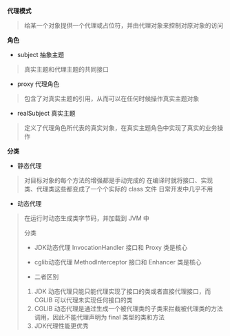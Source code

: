 **代理模式**
> 给某一个对象提供一个代理或占位符，并由代理对象来控制对原对象的访问

**角色**
* subject 抽象主题
> 真实主题和代理主题的共同接口

* proxy 代理角色
> 包含了对真实主题的引用，从而可以在任何时候操作真实主题对象

* realSubject 真实主题
> 定义了代理角色所代表的真实对象，在真实主题角色中实现了真实的业务操作

**分类**
* 静态代理
> 对目标对象的每个方法的增强都是手动完成的
> 在编译时就将接口、实现类、代理类这些都变成了一个个实际的 class 文件
> 日常开发中几乎不用

* 动态代理
> 在运行时动态生成类字节码，并加载到 JVM 中
>
> 分类
> * JDK动态代理
> InvocationHandler 接口和 Proxy 类是核心
>
> * cglib动态代理
> MethodInterceptor 接口和 Enhancer 类是核心
>
> * 二者区别
> 1. JDK 动态代理只能只能代理实现了接口的类或者直接代理接口，而 CGLIB 可以代理未实现任何接口的类
> 2. CGLIB 动态代理是通过生成一个被代理类的子类来拦截被代理类的方法调用，因此不能代理声明为 final 类型的类和方法
> 3. JDK代理性能更优秀